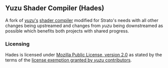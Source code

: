 ## Yuzu Shader Compiler (**Hades**)
A fork of [*yuzu*'s](https://github.com/yuzu-emu/yuzu/) [shader compiler](https://github.com/yuzu-emu/yuzu/tree/master/src/shader_recompiler) modified for Strato's needs with all other changes being upstreamed and changes from *yuzu* being downstreamed as possible which benefits both projects with shared progress.

### Licensing
Hades is licensed under [Mozilla Public License, version 2.0](LICENSE.md) as stated by the terms of the [license exemption granted by *yuzu* contributors](https://github.com/yuzu-emu/yuzu#license).
